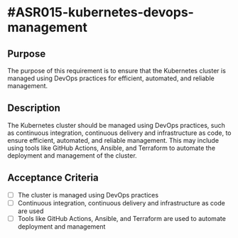 # #ASR015-kubernetes-devops-management

## Purpose

The purpose of this requirement is to ensure that the Kubernetes cluster
is managed using DevOps practices for efficient, automated, and reliable management.

## Description

The Kubernetes cluster should be managed using DevOps practices, such as
continuous integration, continuous delivery and infrastructure as code,
to ensure efficient, automated, and reliable management. This may include using
tools like GitHub Actions, Ansible, and Terraform to automate the deployment
and management of the cluster.

## Acceptance Criteria

- [ ] The cluster is managed using DevOps practices
- [ ] Continuous integration, continuous delivery and infrastructure as code
are used
- [ ] Tools like GitHub Actions, Ansible, and Terraform are used to
automate deployment and management
